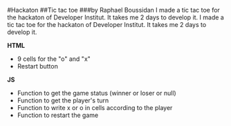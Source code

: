  #Hackaton
 ##Tic tac toe
 ###by Raphael Boussidan
 I made a tic tac toe for the hackaton of Developer Institut.
 It takes me 2 days to develop it.
I made a tic tac toe for the hackaton of Developer Institut.
It takes me 2 days to develop it.
 
 
 **HTML**
  - 9 cells for the "o" and "x"
  - Restart button
  
 **JS**
 - Function to get the game status (winner or loser or null)
 - Function to get the player's turn
 - Function to write x or o in cells according to the player
 - Function to restart the game